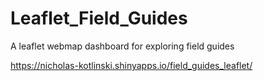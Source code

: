 # Leaflet_Field_Guides
A leaflet webmap dashboard for exploring field guides

https://nicholas-kotlinski.shinyapps.io/field_guides_leaflet/
